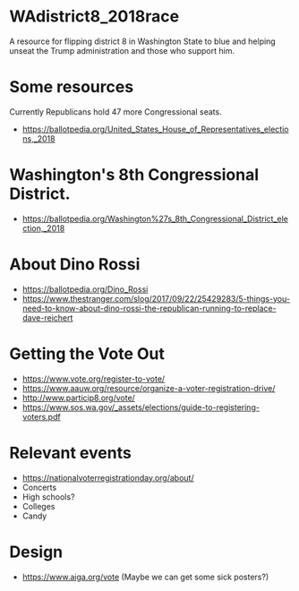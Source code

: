 # WAdistrict8_2018race
A resource for flipping district 8 in Washington State to blue and helping unseat the Trump administration and those who support him. 

# Some resources
Currently Republicans hold 47 more Congressional seats. 
- https://ballotpedia.org/United_States_House_of_Representatives_elections,_2018

# Washington's 8th Congressional District. 
- https://ballotpedia.org/Washington%27s_8th_Congressional_District_election,_2018

# About Dino Rossi
- https://ballotpedia.org/Dino_Rossi
- https://www.thestranger.com/slog/2017/09/22/25429283/5-things-you-need-to-know-about-dino-rossi-the-republican-running-to-replace-dave-reichert

# Getting the Vote Out
- https://www.vote.org/register-to-vote/
- https://www.aauw.org/resource/organize-a-voter-registration-drive/
- http://www.particip8.org/vote/
- https://www.sos.wa.gov/_assets/elections/guide-to-registering-voters.pdf

# Relevant events
- https://nationalvoterregistrationday.org/about/
- Concerts
- High schools?
- Colleges
- Candy

# Design
- https://www.aiga.org/vote (Maybe we can get some sick posters?)
